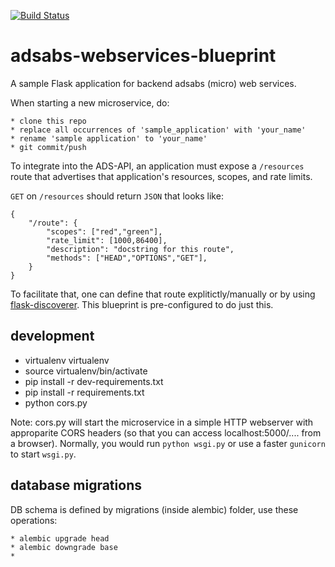 [![Build Status](https://travis-ci.org/adsabs/adsabs-webservices-blueprint.svg?branch=master)](https://travis-ci.org/adsabs/adsabs-webservices-blueprint)

# adsabs-webservices-blueprint

A sample Flask application for backend adsabs (micro) web services.

When starting a new microservice, do:

    * clone this repo
    * replace all occurrences of 'sample_application' with 'your_name'
    * rename 'sample application' to 'your_name' 
    * git commit/push

To integrate into the ADS-API, an application must expose a `/resources` route that advertises that application's resources, scopes, and rate limits. 

`GET` on `/resources` should return `JSON` that looks like:

    {
        "/route": {
            "scopes": ["red","green"],
            "rate_limit": [1000,86400],
            "description": "docstring for this route",
            "methods": ["HEAD","OPTIONS","GET"],
        }
    }


To facilitate that, one can define that route explitictly/manually or by using [flask-discoverer](https://github.com/adsabs/flask-discoverer). This blueprint is pre-configured to do just this.

## development

  * virtualenv virtualenv
  * source virtualenv/bin/activate
  * pip install -r dev-requirements.txt
  * pip install -r requirements.txt
  * python cors.py

Note: cors.py will start the microservice in a simple HTTP webserver with approparite CORS headers (so that you can access localhost:5000/.... from a browser). Normally, you would run
`python wsgi.py` or use a faster `gunicorn` to start `wsgi.py`.

## database migrations

DB schema is defined by migrations (inside alembic) folder, use these operations:

    * alembic upgrade head
    * alembic downgrade base
    * 